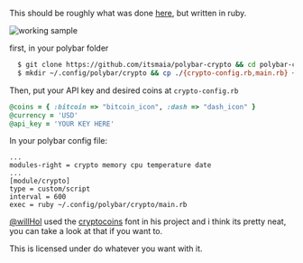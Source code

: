 This should be roughly what was done [here](https://github.com/willHol/polybar-crypto), but written in ruby.

![working sample](https://i.imgur.com/YdsBVVc.png)

first, in your polybar folder
```bash
  $ git clone https://github.com/itsmaia/polybar-crypto && cd polybar-crypto
  $ mkdir ~/.config/polybar/crypto && cp ./{crypto-config.rb,main.rb} ~/.config/polybar/crypto
```
Then, put your API key and desired coins at ```crypto-config.rb```

```ruby
@coins = { :bitcoin => "bitcoin_icon", :dash => "dash_icon" }
@currency = 'USD'
@api_key = 'YOUR KEY HERE'
```
In your polybar config file:
```
...
modules-right = crypto memory cpu temperature date
...
[module/crypto]
type = custom/script
interval = 600
exec = ruby ~/.config/polybar/crypto/main.rb
```

[@willHol](https://github.com/willHol) used the [cryptocoins](https://github.com/allienworks/cryptocoins) font in his project and i think its pretty neat, you can take a look at that if you want to.


This is licensed under do whatever you want with it.
